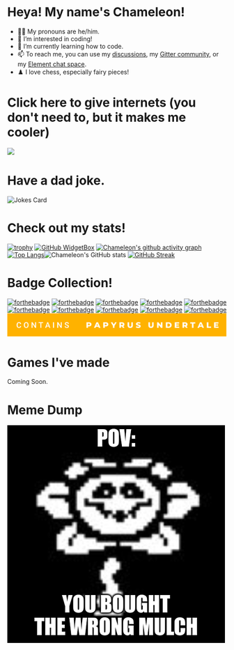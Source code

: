 # Heya! My name's Chameleon!

- :man_technologist: My pronouns are he/him.
- 👀 I’m interested in coding!
- 🌱 I’m currently learning how to code.
- 📫 To reach me, you can use my [discussions](https://github.com/Chameleon-Coder/Chameleon-Coder/discussions), my [Gitter community](https://gitter.im/Chameleon-Coder/general), or my [Element chat space](https://matrix.to/#/#chat-with-chameleon:matrix.org).
- :chess_pawn: I love chess, especially fairy pieces!

# Click here to give internets (you don't need to, but it makes me cooler)
<a href='http://internetometer.com/give/48245'><img src='http://internetometer.com/image/48245.png'/></a>

# Have a dad joke.

![Jokes Card](https://readme-jokes.vercel.app/api?hideBorder)

# Check out my stats!
[![trophy](https://github-profile-trophy.vercel.app/?username=Chameleon-Coder&theme=darkhub)](https://github.com/ryo-ma/github-profile-trophy)
[![GitHub WidgetBox](https://github-widgetbox.vercel.app/api/profile?username=Chameleon-Coder&data=followers,repositories,stars,commits)](https://github.com/Jurredr/github-widgetbox)
[![Chameleon's github activity graph](https://activity-graph.herokuapp.com/graph?username=Chameleon-Coder&bg_color=000000&color=ffffff&line=ffffff&point=ada4a4&area=true&hide_border=true)](https://github.com/ashutosh00710/github-readme-activity-graph)
[![Top Langs](https://github-readme-stats.vercel.app/api/top-langs/?username=Chameleon-Coder&langs_count=10&layout=compact)](https://github.com/anuraghazra/github-readme-stats)![Chameleon's GitHub stats](https://github-readme-stats.vercel.app/api?username=Chameleon-Coder&show_icons=true&theme=radical)
[![GitHub Streak](http://github-readme-streak-stats.herokuapp.com?user=Chameleon-Coder&theme=dark)](https://git.io/streak-stats)
# Badge Collection!

[![forthebadge](https://forthebadge.com/images/badges/does-not-contain-treenuts.svg)](http://forthebadge.com)
[![forthebadge](https://forthebadge.com/images/badges/compatibility-club-penguin.svg)](http://forthebadge.com)
[![forthebadge](https://forthebadge.com/images/badges/powered-by-black-magic.svg)](https://forthebadge.com)
[![forthebadge](https://forthebadge.com/images/badges/made-with-crayons.svg)](https://forthebadge.com)
[![forthebadge](https://forthebadge.com/images/badges/contains-tasty-spaghetti-code.svg)](https://forthebadge.com)
[![forthebadge](https://forthebadge.com/images/badges/built-with-grammas-recipe.svg)](https://forthebadge.com)
[![forthebadge](https://forthebadge.com/images/badges/designed-in-etch-a-sketch.svg)](https://forthebadge.com)
[![forthebadge](https://forthebadge.com/images/badges/as-seen-on-tv.svg)](https://forthebadge.com)
[![forthebadge](https://forthebadge.com/images/badges/makes-people-smile.svg)](https://forthebadge.com)
[![forthebadge](https://forthebadge.com/images/badges/certified-cousin-terio.svg)](https://forthebadge.com)
[![My Image](https://raw.githubusercontent.com/Chameleon-Coder/Chameleon-Coder/1560a05ed7f23917dde369b0aa1fbb370ad8332b/contains-papyrus-undertale.svg)](https://forthebadge.com)

# Games I've made

Coming Soon.

# Meme Dump

![Fart](https://raw.githubusercontent.com/Chameleon-Coder/Chameleon-Coder/main/thing.png)
